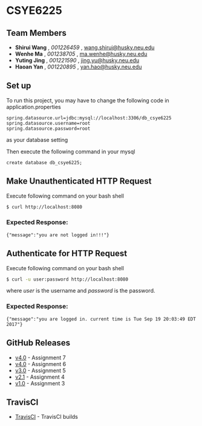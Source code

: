# CSYE6225

## Team Members

* **Shirui Wang** , *001226459* , wang.shirui@husky.neu.edu
* **Wenhe Ma** , *001238705* , ma.wenhe@husky.neu.edu
* **Yuting Jing** , *001221590* , jing.yu@husky.neu.edu
* **Haoan Yan** , *001220895* , yan.hao@husky.neu.edu


## Set up

To run this project, you may have to change the following code in application.properties
```
spring.datasource.url=jdbc:mysql://localhost:3306/db_csye6225
spring.datasource.username=root
spring.datasource.password=root
```
as your database setting

Then execute the following command in your mysql
```
create database db_csye6225;
```

## Make Unauthenticated HTTP Request

Execute following command on your bash shell
``` bash
$ curl http://localhost:8080
```

### Expected Response:
```
{"message":"you are not logged in!!!"}
```

## Authenticate for HTTP Request

Execute following command on your bash shell
``` bash
$ curl -u user:password http://localhost:8080
```

where *user* is the username and *password* is the password.

### Expected Response:
 ```
 {"message":"you are logged in. current time is Tue Sep 19 20:03:49 EDT 2017"}
 ```

## GitHub Releases
* [v4.0](https://github.com/mwhailie/csye6225-fall2017/releases/tag/v5.0) - Assignment 7
* [v4.0](https://github.com/mwhailie/csye6225-fall2017/releases/tag/v4.0) - Assignment 6
* [v3.0](https://github.com/mwhailie/csye6225-fall2017/releases/tag/v3.0) - Assignment 5
* [v2.1](https://github.com/mwhailie/csye6225-fall2017/releases/tag/v2.1) - Assignment 4
* [v1.0](https://github.com/mwhailie/csye6225-fall2017/releases/tag/v1.0) - Assignment 3


## TravisCI

* [TravisCI](https://travis-ci.com/mwhailie/csye6225-fall2017/builds/) - TravisCI builds
